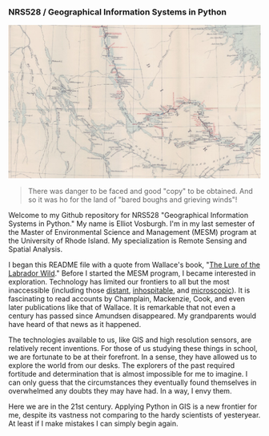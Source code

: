 ### NRS528 / Geographical Information Systems in Python

![Labrador](images/Challenge1/labrador.png)
> There was danger to be faced and good "copy" to be obtained. And so it was ho for the land of "bared boughs and grieving winds"!

Welcome to my Github repository for NRS528 "Geographical Information Systems in Python." My name is Elliot Vosburgh. I'm in my last semester of the Master of Environmental Science and Management (MESM) program at the University of Rhode Island. My specialization is Remote Sensing and Spatial Analysis.

I began this README file with a quote from Wallace's book, "[The Lure of the Labrador Wild](https://www.gutenberg.org/cache/epub/4019/pg4019-images.html)." Before I started the MESM program, I became interested in exploration. Technology has limited our frontiers to all but the most inaccessible (including those [distant](https://voyager.jpl.nasa.gov/mission/status/), [inhospitable](https://oceanexplorer.noaa.gov/news/oer-updates/2024/million-mounds-news.html), and [microscopic](https://mars.nasa.gov/news/406/scientists-find-evidence-of-ancient-microbial-life-on-mars/)). It is fascinating to read accounts by Champlain, Mackenzie, Cook, and even later publications like that of Wallace. It is remarkable that not even a century has passed since Amundsen disappeared. My grandparents would have heard of that news as it happened.

The technologies available to us, like GIS and high resolution sensors, are relatively recent inventions. For those of us studying these things in school, we are fortunate to be at their forefront. In a sense, they have allowed us to explore the world from our desks. The explorers of the past required fortitude and determination that is almost impossible for me to imagine. I can only guess that the circumstances they eventually found themselves in overwhelmed any doubts they may have had. In a way, I envy them.

Here we are in the 21st century. Applying Python in GIS is a new frontier for me, despite its vastness not comparing to the hardy scientists of yesteryear. At least if I make mistakes I can simply begin again.
